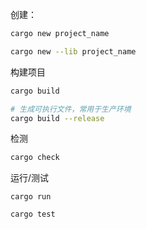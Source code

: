 创建：

```bash
cargo new project_name
```

```bash
cargo new --lib project_name
```

构建项目

```bash
cargo build
```

```bash
# 生成可执行文件，常用于生产环境
cargo build --release
```

检测

```bash
cargo check
```

运行/测试

```bah
cargo run
```

```bash
cargo test
```

